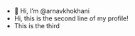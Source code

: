 - 👋 Hi, I’m @arnavkhokhani
- Hi, this is the second line of my profile!
- This is the third
<!---
arnavkhokhani/arnavkhokhani is a ✨ special ✨ repository because its `README.md` (this file) appears on your GitHub profile.
You can click the Preview link to take a look at your changes.
--->
